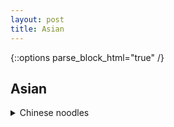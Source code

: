 ```yaml
---
layout: post
title: Asian
---
```

{::options parse_block_html="true" /}

## Asian

  <details><summary markdown="span">Chinese noodles</summary>
  [Original Link](https://whattocooktoday.com/dao-xiao-mian.html)  
   > shape like pasta (roll out and cut to strips) 
  </details>
  <br/>  
